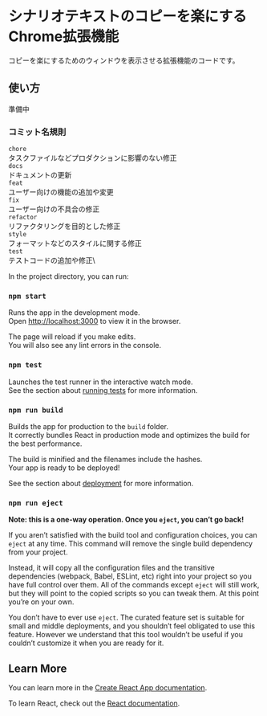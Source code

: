 # シナリオテキストのコピーを楽にするChrome拡張機能

コピーを楽にするためのウィンドウを表示させる拡張機能のコードです。

## 使い方

準備中

### コミット名規則

`chore`\
タスクファイルなどプロダクションに影響のない修正\
`docs`\
ドキュメントの更新\
`feat`\
ユーザー向けの機能の追加や変更\
`fix`\
ユーザー向けの不具合の修正\
`refactor`\
リファクタリングを目的とした修正\
`style`\
フォーマットなどのスタイルに関する修正\
`test`\
テストコードの追加や修正\

In the project directory, you can run:

### `npm start`

Runs the app in the development mode.\
Open [http://localhost:3000](http://localhost:3000) to view it in the browser.

The page will reload if you make edits.\
You will also see any lint errors in the console.

### `npm test`

Launches the test runner in the interactive watch mode.\
See the section about [running tests](https://facebook.github.io/create-react-app/docs/running-tests) for more information.

### `npm run build`

Builds the app for production to the `build` folder.\
It correctly bundles React in production mode and optimizes the build for the best performance.

The build is minified and the filenames include the hashes.\
Your app is ready to be deployed!

See the section about [deployment](https://facebook.github.io/create-react-app/docs/deployment) for more information.

### `npm run eject`

**Note: this is a one-way operation. Once you `eject`, you can’t go back!**

If you aren’t satisfied with the build tool and configuration choices, you can `eject` at any time. This command will remove the single build dependency from your project.

Instead, it will copy all the configuration files and the transitive dependencies (webpack, Babel, ESLint, etc) right into your project so you have full control over them. All of the commands except `eject` will still work, but they will point to the copied scripts so you can tweak them. At this point you’re on your own.

You don’t have to ever use `eject`. The curated feature set is suitable for small and middle deployments, and you shouldn’t feel obligated to use this feature. However we understand that this tool wouldn’t be useful if you couldn’t customize it when you are ready for it.

## Learn More

You can learn more in the [Create React App documentation](https://facebook.github.io/create-react-app/docs/getting-started).

To learn React, check out the [React documentation](https://reactjs.org/).
